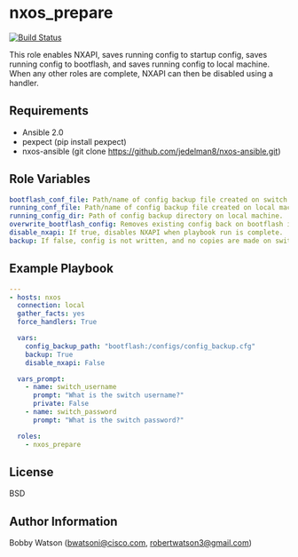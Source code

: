 nxos_prepare
=========
[![Build Status](https://travis-ci.org/bobbywatson3/nxos_prepare.svg?branch=master)](https://travis-ci.org/robertwatson3/nxos_prepare)

This role enables NXAPI, saves running config to startup config, saves running config to bootflash, and saves running config to local machine. When any other roles are complete, NXAPI can then be disabled using a handler.

Requirements
------------

- Ansible 2.0
- pexpect (pip install pexpect)
- nxos-ansible (git clone https://github.com/jedelman8/nxos-ansible.git)

Role Variables
--------------
```YAML
bootflash_conf_file: Path/name of config backup file created on switch bootflash.
running_conf_file: Path/name of config backup file created on local machine.
running_config_dir: Path of config backup directory on local machine.
overwrite_bootflash_config: Removes existing config back on bootflash if true.
disable_nxapi: If true, disables NXAPI when playbook run is complete.
backup: If false, config is not written, and no copies are made on switch or local machine. 
```

Example Playbook
----------------
```YAML
---
- hosts: nxos
  connection: local
  gather_facts: yes
  force_handlers: True

  vars:
    config_backup_path: "bootflash:/configs/config_backup.cfg"
    backup: True
    disable_nxapi: False

  vars_prompt:
    - name: switch_username
      prompt: "What is the switch username?"
      private: False
    - name: switch_password
      prompt: "What is the switch password?"

  roles:
    - nxos_prepare
```
License
-------

BSD

Author Information
------------------

Bobby Watson (bwatsoni@cisco.com, robertwatson3@gmail.com)
